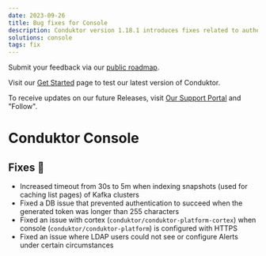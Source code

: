 ```yaml
---
date: 2023-09-26
title: Bug fixes for Console
description: Conduktor version 1.18.1 introduces fixes related to authentication and indexing.
solutions: console
tags: fix
---
```


Submit your feedback via our [public roadmap](https://product.conduktor.help/).

Visit our [Get Started](https://www.conduktor.io/get-started/) page to test our latest version of Conduktor.

To receive updates on our future Releases, visit [Our Support Portal](https://support.conduktor.io/hc/en-gb/sections/16400521075217-Releases) and "Follow".

# Conduktor Console

## Fixes 🔨

- Increased timeout from 30s to 5m when indexing snapshots (used for caching list pages) of Kafka clusters
- Fixed a DB issue that prevented authentication to succeed when the generated token was longer than 255 characters
- Fixed an issue with cortex (`conduktor/conduktor-platform-cortex`) when console (`conduktor/conduktor-platform`) is configured with HTTPS
- Fixed an issue where LDAP users could not see or configure Alerts under certain circumstances